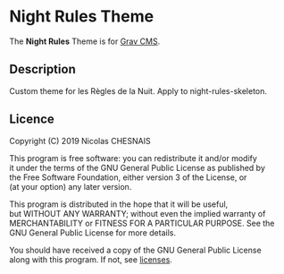 # Night Rules Theme

The **Night Rules** Theme is for [Grav CMS](http://github.com/getgrav/grav).

## Description

Custom theme for les Règles de la Nuit.
Apply to night-rules-skeleton.

## Licence

Copyright (C) 2019 Nicolas CHESNAIS

This program is free software: you can redistribute it and/or modify  
it under the terms of the GNU General Public License as published by  
the Free Software Foundation, either version 3 of the License, or  
(at your option) any later version.

This program is distributed in the hope that it will be useful,  
but WITHOUT ANY WARRANTY; without even the implied warranty of  
MERCHANTABILITY or FITNESS FOR A PARTICULAR PURPOSE. See the  
GNU General Public License for more details.

You should have received a copy of the GNU General Public License  
along with this program. If not, see [licenses](https://www.gnu.org/licenses/).
